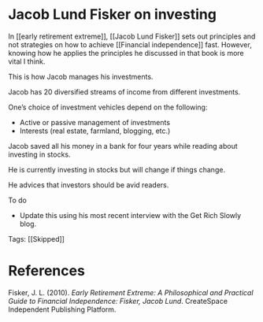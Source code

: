 # Jacob Lund Fisker on investing

In [[early retirement extreme]], [[Jacob Lund Fisker]] sets out principles and not strategies on how to achieve [[Financial independence]] fast. However, knowing how he applies the principles he discussed in that book is more vital I think.

This is how Jacob manages his investments.

Jacob has 20 diversified streams of income from different investments.

One’s choice of investment vehicles depend on the following:

- Active or passive management of investments
- Interests (real estate, farmland, blogging, etc.)

Jacob saved all his money in a bank for four years while reading about investing in stocks.

He is currently investing in stocks but will change if things change.

He advices that investors should be avid readers.

To do

- Update this using his most recent interview with the Get Rich Slowly blog.

Tags: [[Skipped]]

# References

Fisker, J. L. (2010). *Early Retirement Extreme: A Philosophical and Practical Guide to Financial Independence: Fisker, Jacob Lund*. CreateSpace Independent Publishing Platform.

